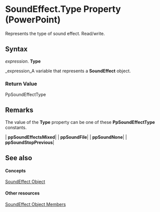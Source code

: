 
# SoundEffect.Type Property (PowerPoint)

Represents the type of sound effect. Read/write.


## Syntax

 _expression_. **Type**

 _expression_A variable that represents a  **SoundEffect** object.


### Return Value

PpSoundEffectType


## Remarks

The value of the  **Type** property can be one of these **PpSoundEffectType** constants.



| **ppSoundEffectsMixed**|
| **ppSoundFile**|
| **ppSoundNone**|
| **ppSoundStopPrevious**|

## See also


#### Concepts


 [SoundEffect Object](216e8bed-e6d7-e751-4d53-1c9902ddb89f.md)
#### Other resources


 [SoundEffect Object Members](e3d91abd-9e7b-fc34-5bc6-f54d90c50469.md)
